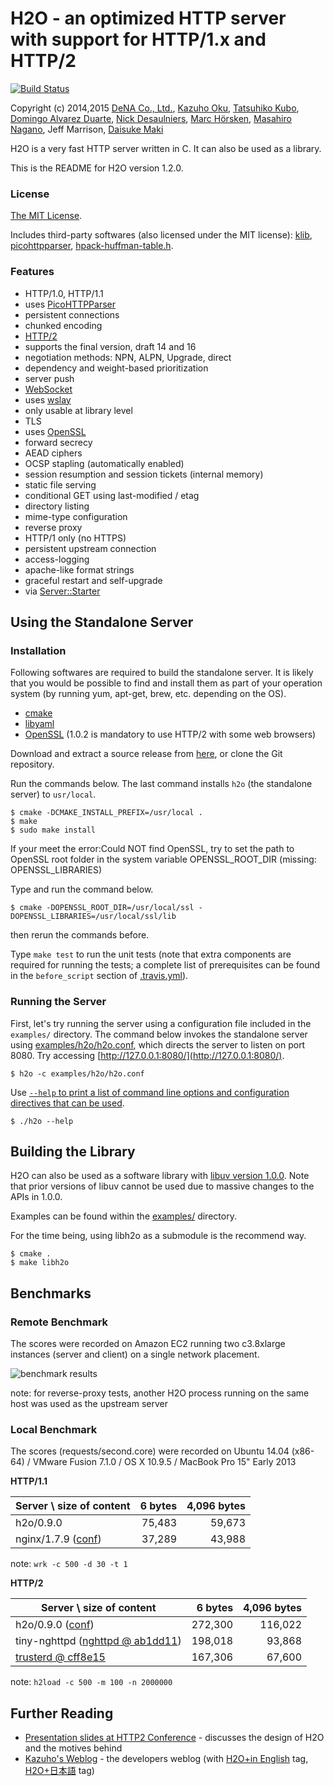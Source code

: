 H2O - an optimized HTTP server with support for HTTP/1.x and HTTP/2
===

[![Build Status](https://travis-ci.org/h2o/h2o.svg?branch=master)](https://travis-ci.org/h2o/h2o)

Copyright (c) 2014,2015 [DeNA Co., Ltd.](http://dena.com/), [Kazuho Oku](https://github.com/kazuho/), [Tatsuhiko Kubo](https://github.com/cubicdaiya/), [Domingo Alvarez Duarte](https://github.com/mingodad/), [Nick Desaulniers](https://github.com/nickdesaulniers/), [Marc Hörsken](https://github.com/mback2k), [Masahiro Nagano](https://github.com/kazeburo/), Jeff Marrison, [Daisuke Maki](https://github.com/lestrrat/)

H2O is a very fast HTTP server written in C.  It can also be used as a library.

This is the README for H2O version 1.2.0.

### License

[The MIT License](http://opensource.org/licenses/MIT).

Includes third-party softwares (also licensed under the MIT license): [klib](https://github.com/attractivechaos/klib/), [picohttpparser](https://github.com/h2o/picohttpparser), [hpack-huffman-table.h](https://github.com/h2o/h2o/blob/master/lib/http2/hpack_huffman_table.h).

### Features

- HTTP/1.0, HTTP/1.1
 - uses [PicoHTTPParser](https://github.com/h2o/picohttpparser)
 - persistent connections
 - chunked encoding
- [HTTP/2](http://http2.github.io/)
 - supports the final version, draft 14 and 16
 - negotiation methods: NPN, ALPN, Upgrade, direct
 - dependency and weight-based prioritization
 - server push
- [WebSocket](http://www.ietf.org/rfc/rfc6455.txt)
 - uses [wslay](https://github.com/tatsuhiro-t/wslay/)
 - only usable at library level
- TLS
 - uses [OpenSSL](https://www.openssl.org/)
 - forward secrecy
 - AEAD ciphers
 - OCSP stapling (automatically enabled)
 - session resumption and session tickets (internal memory)
- static file serving
 - conditional GET using last-modified / etag
 - directory listing
 - mime-type configuration
- reverse proxy
 - HTTP/1 only (no HTTPS)
 - persistent upstream connection
- access-logging
 - apache-like format strings
- graceful restart and self-upgrade
 - via [Server::Starter](http://search.cpan.org/~kazuho/Server-Starter-0.17/start_server)

Using the Standalone Server
---

### Installation

Following softwares are required to build the standalone server.  It is likely that you would be possible to find and install them as part of your operation system (by running yum, apt-get, brew, etc. depending on the OS).

- [cmake](http://www.cmake.org/)
- [libyaml](http://pyyaml.org/wiki/LibYAML)
- [OpenSSL](https://www.openssl.org/) (1.0.2 is mandatory to use HTTP/2 with some web browsers)

Download and extract a source release from [here](https://github.com/h2o/h2o/releases), or clone the Git repository.

Run the commands below.  The last command installs `h2o` (the standalone server) to `usr/local`.

```
$ cmake -DCMAKE_INSTALL_PREFIX=/usr/local .
$ make
$ sudo make install
```
If your meet the error:Could NOT find OpenSSL, try to set the path to OpenSSL root folder in the
  system variable OPENSSL_ROOT_DIR (missing: OPENSSL_LIBRARIES)

Type and run the command below.
```
$ cmake -DOPENSSL_ROOT_DIR=/usr/local/ssl -DOPENSSL_LIBRARIES=/usr/local/ssl/lib
```
then rerun the commands before.

Type `make test` to run the unit tests (note that extra components are required for running the tests; a complete list of prerequisites can be found in the `before_script` section of [.travis.yml](https://github.com/h2o/h2o/blob/master/.travis.yml)).

### Running the Server

First, let's try running the server using a configuration file included in the `examples/` directory.  The command below invokes the standalone server using [examples/h2o/h2o.conf](https://github.com/kazuho/h2o/blob/master/examples/h2o/h2o.conf), which directs the server to listen on port 8080.  Try accessing [http://127.0.0.1:8080/](http://127.0.0.1:8080/).

```
$ h2o -c examples/h2o/h2o.conf
```

Use [`--help` to print a list of command line options and configuration directives that can be used](https://gist.github.com/kazuho/f15b79211ea76f1bf6e5).

```
$ ./h2o --help
```

Building the Library
---

H2O can also be used as a software library with [libuv version 1.0.0](https://github.com/joyent/libuv).
Note that prior versions of libuv cannot be used due to massive changes to the APIs in 1.0.0.

Examples can be found within the [examples/](https://github.com/kazuho/h2o/blob/master/examples/) directory.

For the time being, using libh2o as a submodule is the recommend way.

```
$ cmake .
$ make libh2o
```

Benchmarks
---

### Remote Benchmark

The scores were recorded on Amazon EC2 running two c3.8xlarge instances (server and client) on a single network placement.

![benchmark results](http://kazuhooku.com/~kazuho/h2o.github.io/h2o-bench-0.9.0.png)

note: for reverse-proxy tests, another H2O process running on the same host was used as the upstream server

### Local Benchmark

The scores (requests/second.core) were recorded on Ubuntu 14.04 (x86-64) / VMware Fusion 7.1.0 / OS X 10.9.5 / MacBook Pro 15" Early 2013

__HTTP/1.1__

|Server \ size of content|6 bytes|4,096 bytes|
|------------------------|------:|----------:|
|h2o/0.9.0               | 75,483|     59,673|
|nginx/1.7.9 ([conf](https://gist.github.com/kazuho/c9c12021567e3ab83809))            | 37,289|     43,988|

note: `wrk -c 500 -d 30 -t 1`

__HTTP/2__

|Server \ size of content|6 bytes|4,096 bytes|
|------------------------|------:|----------:|
|h2o/0.9.0 ([conf](https://gist.github.com/kazuho/5966cafb40e4473a62f8))              |272,300|    116,022|
|tiny-nghttpd ([nghttpd @ ab1dd11](https://github.com/tatsuhiro-t/nghttp2/)) |198,018|93,868|
|[trusterd @ cff8e15](https://github.com/matsumoto-r/trusterd) |167,306|67,600|

note: `h2load -c 500 -m 100 -n 2000000`

Further Reading
---

- [Presentation slides at HTTP2 Conference](http://www.slideshare.net/kazuho/h2o-20141103pptx) - discusses the design of H2O and the motives behind
- [Kazuho's Weblog](http://blog.kazuhooku.com/) - the developers weblog (with [H2O+in English](http://blog.kazuhooku.com/search/label/H2O+in%20English) tag, [H2O+日本語](http://blog.kazuhooku.com/search/label/H2O+日本語) tag)
